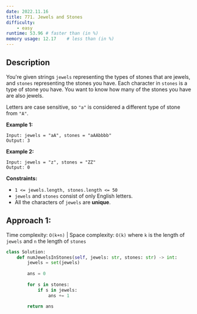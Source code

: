 ```yaml
---
date: 2022.11.16
title: 771. Jewels and Stones
difficulty:
    - easy
runtime: 53.96 # faster than (in %)
memory usage: 12.17    # less than (in %)
---
```

## Description
You're given strings `jewels` representing the types of stones that are jewels, and `stones` representing the stones you have. Each character in `stones` is a type of stone you have. You want to know how many of the stones you have are also jewels.

Letters are case sensitive, so `"a"` is considered a different type of stone from `"A"`.

**Example 1:**

```
Input: jewels = "aA", stones = "aAAbbbb"
Output: 3

```

**Example 2:**

```
Input: jewels = "z", stones = "ZZ"
Output: 0

```

**Constraints:**

- `1 <= jewels.length, stones.length <= 50`
- `jewels` and `stones` consist of only English letters.
- All the characters of `jewels` are **unique**.

## Approach 1:
Time complexity: `O(k+n)`    |    Space complexity: `O(k)`
where `k` is the length of `jewels` and `n` the length of `stones`

``` python
class Solution:
    def numJewelsInStones(self, jewels: str, stones: str) -> int:
        jewels = set(jewels)
        
        ans = 0
        
        for s in stones:
            if s in jewels:
                ans += 1
        
        return ans
```